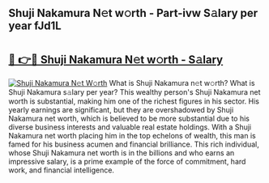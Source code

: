 ## Shuji Nakamura N𝚎t w𝚘rth - Part-ivw S𝚊lary per year fJd1L

# <h2><a href="http://gc3aqp.nevu.top/?p=Shuji+Nakamura">🔗 👉🔴 Shuji Nakamura N𝚎t w𝚘rth - S𝚊lary</a></h2>

[![Shuji Nakamura N𝚎t W𝚘rth](https://i.imgur.com/Oavwk0R.jpeg)](http://gc3aqp.nevu.top/?p=Shuji+Nakamura)
What is Shuji Nakamura n𝚎t w𝚘rth? What is Shuji Nakamura s𝚊lary per year?
This wealthy person's Shuji Nakamura net worth is substantial, making him one of the richest figures in his sector. His yearly earnings are significant, but they are overshadowed by Shuji Nakamura net worth, which is believed to be more substantial due to his diverse business interests and valuable real estate holdings. With a Shuji Nakamura net worth placing him in the top echelons of wealth, this man is famed for his business acumen and financial brilliance. This rich individual, whose Shuji Nakamura net worth is in the billions and who earns an impressive salary, is a prime example of the force of commitment, hard work, and financial intelligence.
